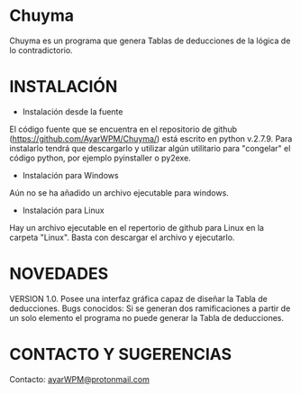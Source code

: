 # Chuyma

Chuyma es un programa que genera Tablas de deducciones de la lógica de lo contradictorio.

INSTALACIÓN
===========

- Instalación desde la fuente

El código fuente que se encuentra en el repositorio de github (https://github.com/AyarWPM/Chuyma/) está escrito en python v.2.7.9. Para instalarlo tendrá que descargarlo y utilizar algún utilitario para "congelar" el código python, por ejemplo pyinstaller o py2exe.

- Instalación para Windows

Aún no se ha añadido un archivo ejecutable para windows.

- Instalación para Linux

Hay un archivo ejecutable en el repertorio de github para Linux en la carpeta "Linux". Basta con descargar el archivo y ejecutarlo.

NOVEDADES
=========
VERSION 1.0.
Posee una interfaz gráfica capaz de diseñar la Tabla de deducciones.
Bugs conocidos: Si se generan dos ramificaciones a partir de un solo elemento el programa no puede generar la Tabla de deducciones.

CONTACTO Y SUGERENCIAS
======================
Contacto: ayarWPM@protonmail.com
